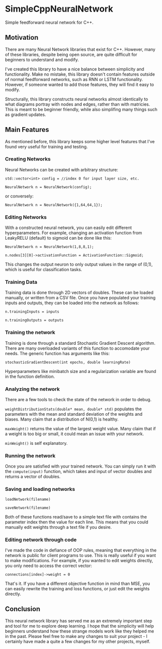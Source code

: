 # SimpleCppNeuralNetwork
Simple feedforward neural network for C++.


## Motivation
There are many Neural Network libraries that exist for C++. However, many of these libraries, despite being open source, are quite difficult for beginners to understand and modify.

I've created this library to have a nice balance between simplicity and functionality. Make no mistake, this library doesn't contain features outside of normal feedforward networks, such as RNN or LSTM functionality. However, if someone wanted to add those features, they will find it easy to modify.

Structurally, this library constructs neural networks almost identically to what diagrams portray with nodes and edges, rather than with matricies. This is meant to be beginner friendly, while also simplifing many things such as gradient updates.


## Main Features
As mentioned before, this library keeps some higher level features that I've found very useful for training and testing.

### Creating Networks

Neural Networks can be created with arbitrary structure:

`std::vector<int> config = //index 0 for input layer size, etc.`

`NeuralNetwork n = NeuralNetwork(config);`

or conversely:

`NeuralNetwork n = NeuralNetwork({1,64,64,1});`

### Editing Networks

With a constructed neural network, you can easily edit different hyperparameters. For example, changing an activation function from LeakyRELU (default) to sigmoid can be done like this:

`NeuralNetwork n = NeuralNetwork(1,8,8,1);`

`n.nodes[3][0]->activationFunction = ActivationFunction::Sigmoid;`

This changes the output neuron to only output values in the range of (0,1), which is useful for classification tasks.

### Training Data

Training data is done through 2D vectors of doubles. These can be loaded manually, or written from a CSV file. Once you have populated your training inputs and outputs, they can be loaded into the network as follows:

`n.trainingInputs = inputs`

`n.trainingOutputs = outputs`


### Training the network

Training is done through a standard Stochastic Gradient Descent algorithm. There are many overloaded variants of this function to accomodate your needs. The generic function has arguments like this:

`stochasticGradientDescent(int epochs, double learningRate)`

Hyperparameters like minibatch size and a regularization variable are found in the function definition.

### Analyzing the network

There are a few tools to check the state of the network in order to debug.

`weightDistributionStats(double* mean, double* std)` populates the parameters with the mean and standard deviation of the weights and biases. Many claim that a distribution of N(0,1) is healthy.

`maxWeight()` returns the value of the largest weight value. Many claim that if a weight is too big or small, it could mean an issue with your network.

`minWeight()` is self explanatory.

### Running the network

Once you are satisfied with your trained network. You can simply run it with the `compute(input)` function, which takes and input of vector doubles and returns a vector of doubles.

### Saving and loading networks

`loadNetwork(filename)`

`saveNetwork(filename)`

Both of these functions read/save to a simple text file with contains the parameter index then the value for each line. This means that you could manually edit weights through a text file if you desire.

### Editing network through code

I've made the code in defiance of OOP rules, meaning that everything in the network is public for client programs to use. This is really useful if you want to make modifications. For example, if you wanted to edit weights directly, you only need to access the correct vector:

`connections[index]->weight = 0`

That's it. If you have a different objective function in mind than MSE, you can easily rewrite the training and loss functions, or just edit the weights directly.


## Conclusion

This neural network library has served me as an extremely important step and tool for me to explore deep learning. I hope that the simplicity will help beginners understand how these strange models work like they helped me in the past. Please feel free to make any changes to suit your project - I certainly have made a quite a few changes for my other projects, myself.
